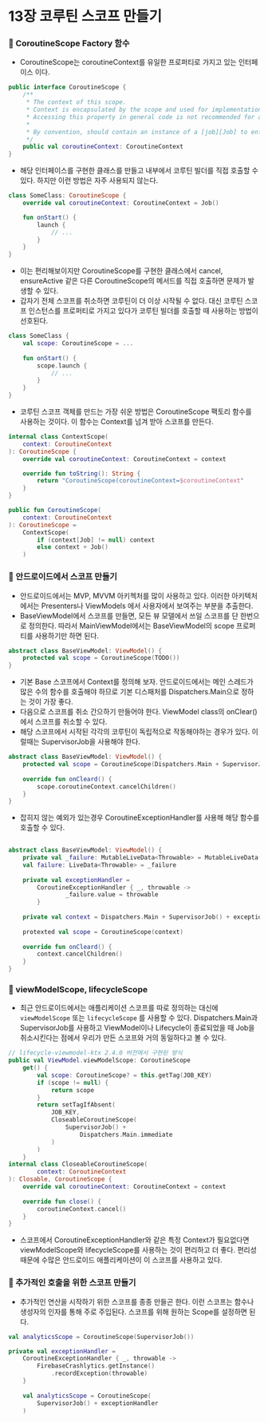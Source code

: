 # 13장 코루틴 스코프 만들기

### 📌 CoroutineScope Factory 함수

- CoroutineScope는 coroutineContext를 유일한 프로퍼티로 가지고 있는 인터페이스 이다.

```kotlin
public interface CoroutineScope {
    /**
     * The context of this scope.
     * Context is encapsulated by the scope and used for implementation of coroutine builders that are extensions on the scope.
     * Accessing this property in general code is not recommended for any purposes except accessing the [Job] instance for advanced usages.
     *
     * By convention, should contain an instance of a [job][Job] to enforce structured concurrency.
     */
    public val coroutineContext: CoroutineContext
}
```

- 해당 인터페이스를 구현한 클래스를 만들고 내부에서 코루틴 빌더를 직접 호출할 수 있다. 하지만 이런 방법은 자주 사용되지 않는다.

```kotlin
class SomeClass: CoroutineScope {
    override val coroutineContext: CoroutineContext = Job()

    fun onStart() {
        launch { 
            // ...
        }
    }
}
```

- 이는 편리해보이지만 CoroutineScope를 구현한 클래스에서 cancel, ensureActive 같은 다른 CoroutineScope의 메서드를 직접 호출하면 문제가 발생할 수 있다.
- 갑자기 전체 스코프를 취소하면 코루틴이 더 이상 시작될 수 없다. 대신 코루틴 스코프 인스턴스를 프로퍼티로 가지고 있다가 코루틴 빌더를 호출할 때 사용하는 방법이 선호된다.

```kotlin
class SomeClass {
    val scope: CoroutineScope = ...
            
    fun onStart() {
        scope.launch {
            // ...
        }
    }
}
```

- 코루틴 스코프 객체를 만드는 가장 쉬운 방법은 CoroutineScope 팩토리 함수를 사용하는 것이다. 이 함수는 Context를 넘겨 받아 스코프를 만든다.

```kotlin
internal class ContextScope(
    context: CoroutineContext
): CoroutineScope {
    override val coroutineContext: CoroutineContext = context

    override fun toString(): String {
        return "CoroutineScope(coroutineContext=$coroutineContext"
    }
}

public fun CoroutineScope(
    context: CoroutineContext
): CoroutineScope = 
    ContextScope(
        if (context[Job] != null) context
        else context + Job()
    )
```

### 📌 안드로이드에서 스코프 만들기

- 안드로이드에서는 MVP, MVVM 아키첵처를 많이 사용하고 있다. 이러한 아키텍처에서는 Presenters나 ViewModels 에서 사용자에서 보여주는 부분을 추출한다.
- BaseViewModel에서 스코프를 만들면, 모든 뷰 모델에서 쓰일 스코프를 단 한번으로 정의한다. 따라서 MainViewModel에서는 BaseViewModel의 scope 프로퍼티를 사용하기만 하면 된다.

```kotlin
abstract class BaseViewModel: ViewModel() {
    protected val scope = CoroutineScope(TODO())
}
```

- 기본 Base 스코프에서 Context를 정의해 보자. 안드로이드에서는 메인 스레드가 많은 수의 함수를 호출해야 하므로 기본 디스패처를 Dispatchers.Main으로 정하는 것이 가장 좋다.
- 다음으로 스코프를 취소 간으하기 만들어야 한다. ViewModel class의 onClear() 에서 스코프를 취소할 수 있다.
- 해당 스코프에서 시작된 각각의 코루틴이 독립적으로 작동해야하는 경우가 있다. 이럴때는 SupervisorJob을 사용해야 한다.

```kotlin
abstract class BaseViewModel: ViewModel() {
    protected val scope = CoroutineScope(Dispatchers.Main + SupervisorJob())
    
    override fun onCleard() {
        scope.coroutineContext.cancelChildren()
    }
}
```

- 잡히지 않는 예외가 있는경우 CoroutineExceptionHandler를 사용해 해당 함수를 호출할 수 있다.

```kotlin
		
abstract class BaseViewModel: ViewModel() {
    private val _failure: MutableLiveData<Throwable> = MutableLiveData()
    val failure: LiveData<Throwable> = _failure
    
    private val exceptionHandler = 
        CoroutineExceptionHandler { _, throwable ->
                _failure.value = throwable
        }
				
    private val context = Dispatchers.Main + SupervisorJob() + exceptionHandler
    
    protexted val scope = CoroutineScope(context)
    
    override fun onCleard() {
        context.cancelChildren()
    }
}
```

### 📌 viewModelScope, lifecycleScope

- 최근 안드로이드에서는 애플리케이션 스코프를 따로 정의하는 대신에 `viewModelScope` 또는 `lifecycleScope` 를 사용할 수 있다. Dispatchers.Main과 SupervisorJob를 사용하고 ViewModel이나 Lifecycle이 종료되었을 때 Job을 취소시킨다는 점에서 우리가 만든 스코프와 거의 동일하다고 볼 수 있다.

```kotlin
// lifecycle-viewmodel-ktx 2.4.0 버전에서 구현된 방식
public val ViewModel.viewModelScope: CoroutineScope
    get() {
        val scope: CoroutineScope? = this.getTag(JOB_KEY)
        if (scope != null) {
            return scope
        }
        return setTagIfAbsent(
            JOB_KEY,
            CloseableCoroutineScope(
                SupervisorJob() +
                    Dispatchers.Main.immediate
            )
        )
    }
internal class CloseableCoroutineScope(
		context: CoroutineContext
): Closable, CoroutineScope {
    override val coroutineContext: CoroutineContext = context
    
    override fun close() {
        coroutineContext.cancel()
    }
}
```

- 스코프에서 CoroutineExceptionHandler와 같은 특정 Context가 필요없다면 viewModelScope와 lifecycleScope를 사용하는 것이 편리하고 더 좋다. 편리성 때문에 수많은 안드로이드 애플리케이션이 이 스코프를 사용하고 있다.

### 📌 추가적인 호출을 위한 스코프 만들기

- 추가적인 연산을 시작하기 위한 스코프를 종종 만들곤 한다. 이런 스코프는 함수나 생성자의 인자를 통해 주로 주입된다.  스코프를 위해 원하는 Scope를 설정하면 된다.

```kotlin
val analyticsScope = CoroutineScope(SupervisorJob())

private val exceptionHandler =
    CoroutineExceptionHandler { _, throwable ->
        FirebaseCrashlytics.getInstance()
            .recordException(throwable)
    }
			
	val analyticsScope = CoroutineScope(
        SupervisorJob() + exceptionHandler
	)
```